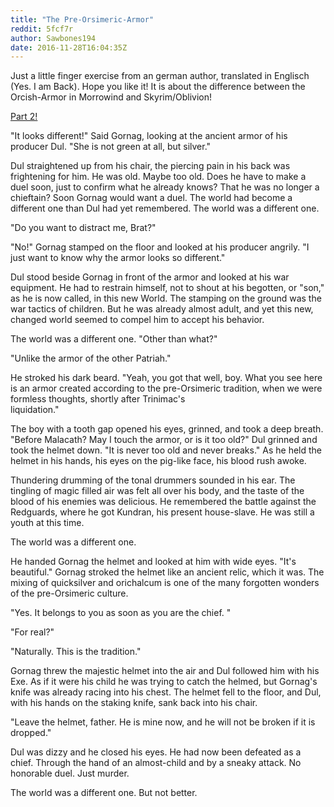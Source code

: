 ```yaml
---
title: "The Pre-Orsimeric-Armor"
reddit: 5fcf7r
author: Sawbones194
date: 2016-11-28T16:04:35Z
---
```


Just a little finger exercise from an german author, translated in Englisch (Yes. I am Back). Hope you like it! It is about the difference between the Orcish-Armor in Morrowind and Skyrim/Oblivion! 

[Part 2!](https://www.reddit.com/r/teslore/comments/5fhz04/the_orsimeric_romance/)

"It looks different!" Said Gornag, looking at the ancient armor of his producer Dul. "She is not green at all, but silver."

Dul straightened up from his chair, the piercing pain in his back was frightening for him. He was old. Maybe too old. Does he have to make a duel soon, just to confirm what he already knows? That he was no longer a chieftain? Soon Gornag would want a duel. The world had become a different one than Dul had yet remembered. The world was a different one.

"Do you want to distract me, Brat?"

"No!" Gornag stamped on the floor and looked at his producer angrily. "I just want to know why the armor looks so different."

Dul stood beside Gornag in front of the armor and looked at his war equipment. He had to restrain himself, not to shout at his begotten, or "son," as he is now called, in this new World. The stamping on the ground was the war tactics of children. But he was already almost adult, and yet this new, changed world seemed to compel him to accept his behavior.

The world was a different one.
"Other than what?"

"Unlike the armor of the other Patriah."

He stroked his dark beard. "Yeah, you got that well, boy. What you see here is an armor created according to the pre-Orsimeric tradition, when we were formless thoughts, shortly after Trinimac's 	
liquidation."

The boy with a tooth gap opened his eyes, grinned, and took a deep breath. "Before Malacath? May I touch the armor, or is it too old?"
Dul grinned and took the helmet down. "It is never too old and never breaks." As he held the helmet in his hands, his eyes on the pig-like face, his blood rush awoke.

Thundering drumming of the tonal drummers sounded in his ear. The tingling of magic filled air was felt all over his body, and the taste of the blood of his enemies was delicious. He remembered the battle against the Redguards, where he got Kundran, his present house-slave. He was still a youth at this time.

The world was a different one.

He handed Gornag the helmet and looked at him with wide eyes.
"It's beautiful." Gornag stroked the helmet like an ancient relic, which it was. The mixing of quicksilver and orichalcum is one of the many forgotten wonders of the pre-Orsimeric culture.

"Yes. It belongs to you as soon as you are the chief. "

"For real?"

"Naturally. This is the tradition."

Gornag threw the majestic helmet into the air and Dul followed him with his Exe. As if it were his child he was trying to catch the helmed, but Gornag's knife was already racing into his chest. The helmet fell to the floor, and Dul, with his hands on the staking knife, sank back into his chair.

"Leave the helmet, father. He is mine now, and he will not be broken if it is dropped."

Dul was dizzy and he closed his eyes. He had now been defeated as a chief. Through the hand of an almost-child and by a sneaky attack. No honorable duel. Just murder.

The world was a different one. But not better.
